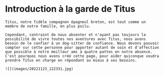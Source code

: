 # Introduction à la garde de Titus

    Titus, notre fidèle compagnon épagneul breton, est tout comme un membre de notre famille, en plus poilu. 

    Cependant, contraint de nous absenter et n'ayant pas toujours la possibilité de vivre toutes nos aventures avec Titus, nous avons besoin de le confier à un dog-sitter de confiance. Nous devons pouvoir compter sur cette personne pour apporter autant de soin et d'affection que possible à notre meilleur ami à quatre pattes en notre absence. C'est pourquoi nous avons créé cette page, pour aider quiconque voudra prendre Titus en charge en répondant au mieux à ses besoins.

    ![](images/20221123_122331.jpg)